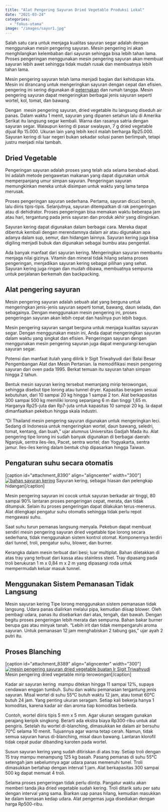 ```yaml
---
title: "Alat Pengering Sayuran Dried Vegetable Produksi Lokal"
date: "2021-03-24"
categories: 
  - "fokus-utama"
image: "/images/sayur1.jpg"
---
```


Salah satu cara untuk menjaga kualitas sayuran segar adalah dengan menggunakan mesin pengering sayuran. Mesin pengering ini akan menghilangkan kelembaban dari sayuran sehingga bisa lebih tahan lama. Proses pengeringan menggunakan mesin pengering sayuran akan membuat sayuran lebih awet sehingga tidak mudah rusak dan membuatnya lebih tahan lama.

Mesin pengering sayuran telah lama menjadi bagian dari kehidupan kita. Mesin ini dirancang untuk mengeringkan sayuran dengan cepat dan efisien. pengering ini sering digunakan di [peternakan](http://localhost/mitra/peternakan "peternakan") dan rumah tangga. Mesin pengering sayuran dapat mengeringkan berbagai jenis sayuran seperti wortel, kol, tomat, dan bawang.

Dengan  mesin pengering sayuran, dried vegetable itu langsung diseduh air panas. Dalam waktu 1 menit, sayuran yang dipanen setahun lalu di Amerika Serikat itu langsung segar kembali. Warna dan rasanya satria dengan sayuran segar. Walaupun kering di pasar swalayan, 7 g dried vegetable dijual Rp 15.000. Ukuran lain yang lebih kecil malah berharga Rp25.000. Sayuran kering di luar negeri bukan sekadar solusi panen berlimpah, tetapi justru menjadi nilai tambah.

## Dried Vegetable

Pengeringan sayuran adalah proses yang telah ada selama berabad-abad. Ini adalah metode pengawetan makanan yang dapat digunakan untuk memperpanjang umur simpan sayuran. Pengeringan sayuran memungkinkan mereka untuk disimpan untuk waktu yang lama tanpa merusak.

Proses pengeringan sayuran sederhana. Pertama, sayuran dicuci bersih, lalu diiris tipis-tipis. Selanjutnya, sayuran ditempatkan di rak pengeringan atau di dehidrator. Proses pengeringan bisa memakan waktu beberapa jam atau hari, tergantung pada jenis sayuran dan produk akhir yang diinginkan.

Sayuran kering dapat digunakan dalam berbagai cara. Mereka dapat dibentuk kembali dengan merendamnya dalam air atau digunakan apa adanya dalam sup, semur, dan hidangan lainnya. Sayuran kering juga bisa digiling menjadi bubuk dan digunakan sebagai bumbu atau pengental.

Ada banyak manfaat dari sayuran kering. Mengeringkan sayuran membantu menjaga nilai gizinya. Vitamin dan mineral tidak hilang selama proses pengeringan, menjadikan sayuran kering sebagai pilihan yang sehat. Sayuran kering juga ringan dan mudah dibawa, membuatnya sempurna untuk perjalanan berkemah dan backpacking.

## Alat pengering sayuran

Mesin pengering sayuran adalah sebuah alat yang berguna untuk mengeringkan jenis-jenis sayuran seperti tomat, bawang, daun selada, dan sebagainya. Dengan menggunakan mesin pengering ini, proses pengeringan sayuran akan lebih cepat dan hasilnya pun lebih bagus.

Mesin pengering sayuran sangat berguna untuk menjaga kualitas sayuran segar. Dengan menggunakan mesin ini, Anda dapat mengeringkan sayuran dalam waktu yang singkat dan efisien. Pengeringan sayuran dengan menggunakan mesin pengering sayuran juga dapat mengurangi kerugian sayuran segar.

Potensi dan manfaat itulah yang dilirik Ir Sigit Triwahyudi dari Balai Besar Pengembangan Alat dan Mesin Pertanian. Ia memodifikasi mesin pengering sayuran dari oven pada 1995. Berkat temuan itu sayuran tahan simpan hingga 2 tahun.

Bentuk mesin sayuran kering tersebut memanjang mirip terowongan, sehingga disebut tipe lorong atau tunnel dryer. Kapasitas beragam sesuai kebutuhan, dari 10 sampai 20 kg hingga 1 sampai 2 ton. Alat berkapasitas 300 sampai 500 kg memiliki lorong sepanjang 6 m dan tinggi 1,65 m. Harganya Rp25-juta dan Rp7-juta untuk kapasitas 10 sampai 20 kg. Ia dapat dimanfaatkan pekebun hingga skala industri.

“Di Thailand mesin pengering sayuran digunakan untuk mengeringkan leci. Sedang di Indonesia untuk mengeringkan wortel, daun bawang, seledri, tomat, kentang, dan buah,” ujar alumnus Universitas Gadjah Mada itu. Alat pengering tipe lorong ini sudah banyak digunakan di berbagai daerah: Nganjuk, sentra iles-iles, Pacet, sentra wortel; dan Yogyakarta, sentra jamur. Iles-iles kering dalam bentuk chip dipasarkan hingga Taiwan.

## Pengaturan suhu secara otomatis

\[caption id="attachment\_8390" align="aligncenter" width="300"\][![bahan sayuran kering](/images/kering-300x169.jpg)](http://localhost/mitra/wp-content/uploads/2021/03/kering.jpg) Sayuran kering, sebagai hiasan dan pelengkap hidangan\[/caption\]

Mesin pengering sayuran ini cocok untuk sayuran berkadar air tinggi, 80 sampai 90% lantaran proses pengeringan cepat, merata, dan tidak ditumpuk. Selain itu proses pengeringan dapat dilakukan terus-menerus. Alat dilengkapi pengatur suhu otomatis sehingga tidak perlu repot mengawasi suhu.

Saat suhu turun pemanas langsung menyala. Pekebun dapat membuat sendiri mesin pengering sayuran dried vegetable tipe lorong secara sederhana, tidak menggunakan sistem kontrol otomat. Komponennya terdiri dari tunnel, troli, pengatur suhu, blower, dan burner.

Kerangka dalam mesin terbuat dari besi; luar multiplat. Bahan diletakkan di atas tray yang terbuat dari kassa atau stainless steel. Tray dipasang pada troli berukuran 1 m x 0,84 m x 2 m yang dipasangi roda untuk mempermudah keluar masuk tunnel.

## Menggunakan Sistem Pemanasan Tidak Langsung

Mesin sayuran kering Tipe lorong menggunakan sistem pemanasan tidak langsung. Udara panas dialirkan melalui pipa, kemudian diisap blower. Oleh pembagi udara, panas itu disebarkan dari atas, tengah, dan bawah. Dengan begitu proses pengeringan lebih merata dan sempurna. Bahan bakar burner berupa gas atau minyak tanah. “Lebih irit dan tidak mempengaruhi aroma sayuran. Untuk pemanasan 12 jam menghabiskan 2 tabung gas,” ujar ayah 2 putri itu.

## Proses Blanching

\[caption id="attachment\_8389" align="aligncenter" width="300"\][![mesin pengering sayuran dried vegetable buatan Ir Sigit Triwahyudi](/images/pengering-300x202.jpg)](http://localhost/mitra/wp-content/uploads/2021/03/pengering.jpg) Mesin pengering dried vegetable mirip terowongan\[/caption\]

Kadar air sayuran kering  mampu ditekan hingga 11 sampai 12%, supaya cendawan enggan tumbuh. Suhu dan waktu pemanasan tergantung jenis sayuran. Misal wortel di suhu 55°C butuh waktu 12 jam, atau tomat 60°C butuh 24 jam. Yang penting ukuran seragam. Setiap kali bekerja hanya 1 komoditas, karena kadar air dan aroma tiap komoditas berbeda.

Contoh, wortel diiris tipis 5 mm x 5 mm. Agar ukuran seragam gunakan perajang keripik singkong. Berarti ada ekstra biaya Rp300-ribu untuk alat pengiris. Setelah itu wortel di-blanching, dimasukkan ke dalam air bersuhu 70°C selama 10 menit. Tujuannya agar warna tetap cerah. Namun, tidak semua sayuran harus di-blanching, misal daun bawang. Lantaran klorofil tidak cepat pudar dibanding karoten pada wortel.

Susun sayuran kering yang sudah ditiriskan di atas tray. Setiap troli dengan 15 tray mampu menampung 125 kg basah. Pasang pemanas di suhu 55°C setengah jam sebelumnya agar udara panas memenuhi tunel. Troli dimasukkan bertahap dengan interval 1 jam. Alat berkapasitas 300 sampai 500 kg dapat memuat 4 troli.

Selama proses pengeringan tidak perlu diintip. Pangatur waktu akan memberi tanda jika dried vegetable sudah kering. Troli ditarik satu per satu dengan interval yang sama. Biarkan uap panas hilang, kemudian masukkan ke dalam kemasan kedap udara. Alat pengemas juga disediakan dengan harga Rp500-ribu.
